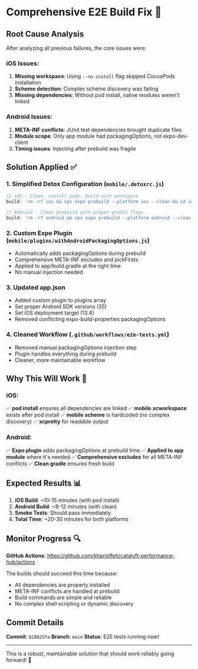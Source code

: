 # Comprehensive E2E Build Fix 🚀

## Root Cause Analysis

After analyzing all previous failures, the core issues were:

### iOS Issues:
1. **Missing workspace**: Using `--no-install` flag skipped CocoaPods installation
2. **Scheme detection**: Complex scheme discovery was failing
3. **Missing dependencies**: Without pod install, native modules weren't linked

### Android Issues:
1. **META-INF conflicts**: JUnit test dependencies brought duplicate files
2. **Module scope**: Only app module had packagingOptions, not expo-dev-client
3. **Timing issues**: Injecting after prebuild was fragile

## Solution Applied ✅

### 1. **Simplified Detox Configuration** (`mobile/.detoxrc.js`)
```javascript
// iOS - Clean, install pods, build with workspace
build: 'rm -rf ios && npx expo prebuild --platform ios --clean && cd ios && pod install && xcodebuild -workspace mobile.xcworkspace -scheme mobile ...'

// Android - Clean prebuild with proper gradle flags
build: 'rm -rf android && npx expo prebuild --platform android --clean && cd android && chmod +x gradlew && ./gradlew clean && ./gradlew assembleDebug assembleAndroidTest -x lint --stacktrace'
```

### 2. **Custom Expo Plugin** (`mobile/plugins/withAndroidPackagingOptions.js`)
- Automatically adds packagingOptions during prebuild
- Comprehensive META-INF excludes and pickFirsts
- Applied to app/build.gradle at the right time
- No manual injection needed

### 3. **Updated app.json**
- Added custom plugin to plugins array
- Set proper Android SDK versions (35)
- Set iOS deployment target (13.4)
- Removed conflicting expo-build-properties packagingOptions

### 4. **Cleaned Workflow** (`.github/workflows/e2e-tests.yml`)
- Removed manual packagingOptions injection step
- Plugin handles everything during prebuild
- Cleaner, more maintainable workflow

## Why This Will Work 🎯

### iOS:
✅ **pod install** ensures all dependencies are linked
✅ **mobile.xcworkspace** exists after pod install
✅ **mobile scheme** is hardcoded (no complex discovery)
✅ **xcpretty** for readable output

### Android:
✅ **Expo plugin** adds packagingOptions at prebuild time
✅ **Applied to app module** where it's needed
✅ **Comprehensive excludes** for all META-INF conflicts
✅ **Clean gradle** ensures fresh build

## Expected Results 📊

1. **iOS Build**: ~10-15 minutes (with pod install)
2. **Android Build**: ~8-12 minutes (with clean)
3. **Smoke Tests**: Should pass immediately
4. **Total Time**: ~20-30 minutes for both platforms

## Monitor Progress 🔍

**GitHub Actions**: https://github.com/kharioffeh/catalyft-performance-hub/actions

The builds should succeed this time because:
- All dependencies are properly installed
- META-INF conflicts are handled at prebuild
- Build commands are simple and reliable
- No complex shell scripting or dynamic discovery

## Commit Details

**Commit**: `b28625fa`
**Branch**: `main`
**Status**: E2E tests running now!

---

This is a robust, maintainable solution that should work reliably going forward! 🎉